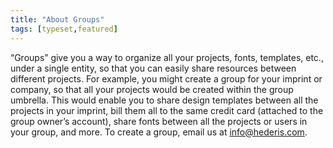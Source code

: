 ```yaml
---
title: "About Groups"
tags: [typeset,featured]
---
```

 
<html><body><section data-type="chapter" class="hsecchapter" data-hederis-type="hsecchapter" id="about-groups" data-pi-attrs="id: about-groups; data-tags: typeset,featured;" role="doc-chapter" data-tags="typeset,featured" data-author-name=" " data-book-title=" " title="About Groups"><p class="hblkp" data-hederis-type="hblkp" id="pPsKJf0eF">&#8220;Groups&#8221; give you a way to organize all your projects, fonts, templates, etc., under a single entity, so that you can easily share resources between different projects. For example, you might create a group for your imprint or company, so that all your projects would be created within the group umbrella. This would enable you to share design templates between all the projects in your imprint, bill them all to the same credit card (attached to the group owner&#8217;s account), share fonts between all the projects or users in your group, and more. To create a group, email us at <a href="mailto:info@hederis.com" data-hederis-type="hspana" id="pE80EetBQ"><span class="Hyperlink" data-hederis-type="hspnspan" id="pxvD3KoCv">info@hederis.com</span></a>. </p></section></body></html>
